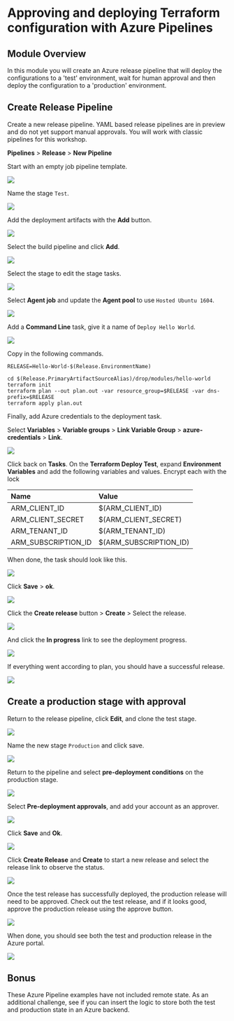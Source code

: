 # Approving and deploying Terraform configuration with Azure Pipelines

## Module Overview

In this module you will create an Azure release pipeline that will deploy the configurations to a 'test' environment, wait for human approval and then deploy the configuration to a 'production' environment.

## Create Release Pipeline

Create a new release pipeline. YAML based release pipelines are in preview and do not yet support manual approvals. You will work with classic pipelines for this workshop.

**Pipelines** > **Release** > **New Pipeline**

Start with an empty job pipeline template.

![](../images/empty-job.jpg)

Name the stage `Test`.

![](../images/stage-one.jpg)

Add the deployment artifacts with the **Add** button.

![](../images/add-artifacts.jpg)

Select the build pipeline and click **Add**.

![](../images/deployment-artifacts.jpg)

Select the stage to edit the stage tasks.

![](../images/stage-tasks.jpg)

Select **Agent job** and update the **Agent pool** to use `Hosted Ubuntu 1604`.

![](../images/build-agent.jpg)

Add a **Command Line** task, give it a name of `Deploy Hello World`.

![](../images/command-line.jpg)

Copy in the following commands.

```
RELEASE=Hello-World-$(Release.EnvironmentName)

cd $(Release.PrimaryArtifactSourceAlias)/drop/modules/hello-world
terraform init
terraform plan --out plan.out -var resource_group=$RELEASE -var dns-prefix=$RELEASE
terraform apply plan.out
```

Finally, add Azure credentials to the deployment task.

Select **Variables** > **Variable groups** > **Link Variable Group** > **azure-credentials** > **Link**.

![](../images/link-variables.jpg)

Click back on **Tasks**. On the **Terraform Deploy Test**, expand **Environment Variables** and add the following variables and values. Encrypt each with the lock

| Name | Value |
|:---|:---|
| ARM_CLIENT_ID | $(ARM_CLIENT_ID) |
| ARM_CLIENT_SECRET | $(ARM_CLIENT_SECRET) |
| ARM_TENANT_ID | $(ARM_TENANT_ID) |
| ARM_SUBSCRIPTION_ID | $(ARM_SUBSCRIPTION_ID) |

When done, the task should look like this.

![](../images/task-variables.jpg)

Click **Save** > **ok**.

![](../images/save.jpg)

Click the **Create release** button > **Create** > Select the release.

![](../images/new-release.jpg)

And click the **In progress** link to see the deployment progress.

![](../images/release.jpg)

If everything went according to plan, you should have a successful release.

![](../images/release-good.jpg)


## Create a production stage with approval

Return to the release pipeline, click **Edit**, and clone the test stage.

![](../images/clone.jpg)

Name the new stage `Production` and click save.

![](../images/production.jpg)

Return to the pipeline and select **pre-deployment conditions** on the production stage.

![](../images/conditions.jpg)

Select **Pre-deployment approvals**, and add your account as an approver.

![](../images/approval.jpg)

Click **Save** and **Ok**.

![](../images/save-two.jpg)

Click **Create Release** and **Create** to start a new release and select the release link to observe the status.

![](../images/release-two.jpg)

Once the test release has successfully deployed, the production release will need to be approved. Check out the test release, and if it looks good, approve the production release using the approve button.

![](../images/approve-release.jpg)

When done, you should see both the test and production release in the Azure portal.

![](../images/both-releases.jpg)

## Bonus

These Azure Pipeline examples have not included remote state. As an additional challenge, see if you can insert the logic to store both the test and production state in an Azure backend.